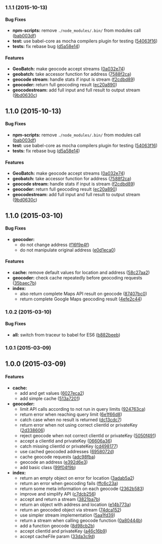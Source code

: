 ### 1.1.1 (2015-10-13)


#### Bug Fixes

* **npm-scripts:** remove `./node_modules/.bin/` from modules call ([bab003df](https://github.com/ubilabs/node-geobatch/commit/bab003df3c0d22a8e891d960e8cf44e020349264))
* **test:** use babel-core as mocha compilers plugin for testing ([54063f16](https://github.com/ubilabs/node-geobatch/commit/54063f1609e34c2fc25580cb77ba31486656a674))
* **tests:** fix rebase bug ([d5a58e14](https://github.com/ubilabs/node-geobatch/commit/d5a58e14ee0943b5fefec7f4756bd11d4cb6338a))


#### Features

* **GeoBatch:** make geocode accept streams ([0a032e74](https://github.com/ubilabs/node-geobatch/commit/0a032e74b3f1655ce7f5bec09461efdc46a3cc42))
* **geobatch:** take accessor function for address ([7588f2ca](https://github.com/ubilabs/node-geobatch/commit/7588f2ca9e3eb23c40506b658a8be6ff910adaa1))
* **geocode stream:** handle stats if input is stream ([f2cdbd89](https://github.com/ubilabs/node-geobatch/commit/f2cdbd892bd48c1294237a18ec56ff0dbaa8187c))
* **geocoder:** return full geocoding result ([ec20a890](https://github.com/ubilabs/node-geobatch/commit/ec20a8908cfec55c8ec50dfe11b2265649bebee2))
* **geocodestream:** add full input and full result to output stream ([9bd0630c](https://github.com/ubilabs/node-geobatch/commit/9bd0630cd2910695725f0aa954d0871ef2b5622e))


## 1.1.0 (2015-10-13)


#### Bug Fixes

* **npm-scripts:** remove `./node_modules/.bin/` from modules call ([bab003df](https://github.com/ubilabs/node-geobatch/commit/bab003df3c0d22a8e891d960e8cf44e020349264))
* **test:** use babel-core as mocha compilers plugin for testing ([54063f16](https://github.com/ubilabs/node-geobatch/commit/54063f1609e34c2fc25580cb77ba31486656a674))
* **tests:** fix rebase bug ([d5a58e14](https://github.com/ubilabs/node-geobatch/commit/d5a58e14ee0943b5fefec7f4756bd11d4cb6338a))


#### Features

* **GeoBatch:** make geocode accept streams ([0a032e74](https://github.com/ubilabs/node-geobatch/commit/0a032e74b3f1655ce7f5bec09461efdc46a3cc42))
* **geobatch:** take accessor function for address ([7588f2ca](https://github.com/ubilabs/node-geobatch/commit/7588f2ca9e3eb23c40506b658a8be6ff910adaa1))
* **geocode stream:** handle stats if input is stream ([f2cdbd89](https://github.com/ubilabs/node-geobatch/commit/f2cdbd892bd48c1294237a18ec56ff0dbaa8187c))
* **geocoder:** return full geocoding result ([ec20a890](https://github.com/ubilabs/node-geobatch/commit/ec20a8908cfec55c8ec50dfe11b2265649bebee2))
* **geocodestream:** add full input and full result to output stream ([9bd0630c](https://github.com/ubilabs/node-geobatch/commit/9bd0630cd2910695725f0aa954d0871ef2b5622e))


## 1.1.0 (2015-03-10)


#### Bug Fixes

* **geocoder:**
  * do not change address ([f16f9e4f](https://github.com/ubilabs/node-geobatch/commit/f16f9e4f97ee4484d954f8570b6eb4dbe851eda3))
  * do not manipulate original address ([e0d1eca0](https://github.com/ubilabs/node-geobatch/commit/e0d1eca0b8c8e5d2fc70f784ac5fca28eaf21177))


#### Features

* **cache:** remove default values for location and address ([58c27aa2](https://github.com/ubilabs/node-geobatch/commit/58c27aa2b8950bb9ca8c258b1f0005255db7e1c8))
* **geocoder:** check cache repeatedly before geocoding requests ([35baec7b](https://github.com/ubilabs/node-geobatch/commit/35baec7bdc3c3fcaafca0fb95fe93572822dd017))
* **index:**
  * also return complete Maps API result on geocode ([87407bc0](https://github.com/ubilabs/node-geobatch/commit/87407bc0c9b32929f0e686b8a0fec244bb002f20))
  * return complete Google Maps geocoding result ([4efe2c44](https://github.com/ubilabs/node-geobatch/commit/4efe2c44596a7fa199473631a65620385127370a))


### 1.0.2 (2015-03-10)


#### Bug Fixes

* **all:** switch from traceur to babel for ES6 ([b882beeb](https://github.com/ubilabs/node-geobatch/commit/b882beeb349a157541d1f558385a74e79a3d2a00))


### 1.0.1 (2015-03-09)


## 1.0.0 (2015-03-09)


#### Features

* **cache:**
  * add and get values ([6027eca2](https://github.com/ubilabs/node-geobatch/commit/6027eca2df807de1623fe3ca8d99f2ddcdcd461e))
  * add simple cache ([513a7201](https://github.com/ubilabs/node-geobatch/commit/513a72012bd7a5150b45bdf6f575c178381c7dc1))
* **geocoder:**
  * limit API calls according to not run in query limits ([924763ca](https://github.com/ubilabs/node-geobatch/commit/924763ca6a4ea1ffef80a463f56e7eb901422428))
  * return error when reaching query limit ([6e1f66d8](https://github.com/ubilabs/node-geobatch/commit/6e1f66d87cea1cb6e4f929dec480cdf28c5e37d9))
  * catch case when no result is returned ([dc13cdc7](https://github.com/ubilabs/node-geobatch/commit/dc13cdc76383dfd439dd963adcee3254e0630446))
  * return error when not using correct clientId or privateKey ([2d338606](https://github.com/ubilabs/node-geobatch/commit/2d338606e9899b681d26f02073fc2f126354cf9c))
  * reject geocode when not correct clientId or privateKey ([5050f491](https://github.com/ubilabs/node-geobatch/commit/5050f4910996280c3d40cf40d18acf8b8c751031))
  * accept a clientId and privateKey ([06606a36](https://github.com/ubilabs/node-geobatch/commit/06606a366d6c2942e325a38ff6ddcd9d932e1f9c))
  * catch missing clientId or privateKey ([cd498177](https://github.com/ubilabs/node-geobatch/commit/cd498177e76687adc527ac9ecd66aa2b0fd93c48))
  * use cached geocoded addresses ([6958072d](https://github.com/ubilabs/node-geobatch/commit/6958072dadaa910572930c1fe2131d1c5b9ff228))
  * cache geocode requests ([adc98fba](https://github.com/ubilabs/node-geobatch/commit/adc98fba62be1df7fe8c03c8426e182d6d879f5d))
  * geocode an address ([e392d6e3](https://github.com/ubilabs/node-geobatch/commit/e392d6e37fbdebb6bbbeb4a5b2dd9a12ff529429))
  * add basic class ([99f04f9b](https://github.com/ubilabs/node-geobatch/commit/99f04f9badce7d113787c2925b3b761bd121167a))
* **index:**
  * return an empty object on error for location ([3adab5a2](https://github.com/ubilabs/node-geobatch/commit/3adab5a25fe393ed9ea8146196d331cd895e109e))
  * return an error when geocoding fails ([ffc6c23a](https://github.com/ubilabs/node-geobatch/commit/ffc6c23a12c51ebb563606ee8032ecc8595ccd6b))
  * return some meta information on each geocode ([2362b583](https://github.com/ubilabs/node-geobatch/commit/2362b5837501dc260b2346d3d169cac5e7a8b3af))
  * improve and simplify API ([c7dcb256](https://github.com/ubilabs/node-geobatch/commit/c7dcb256c12523ad7e092113e6291cacedce4126))
  * accept and return a stream ([3821ba7b](https://github.com/ubilabs/node-geobatch/commit/3821ba7b2088a2553c4a43e69eabb0cc3ffb9696))
  * return an object with address and location ([e14b773a](https://github.com/ubilabs/node-geobatch/commit/e14b773a7bf904e2810dc207709c8f88acc59760))
  * return an geocoded object via stream ([74dca152](https://github.com/ubilabs/node-geobatch/commit/74dca1525f3303216cae68145212a746e52ac162))
  * use simpler stream implementation ([5aa1fd39](https://github.com/ubilabs/node-geobatch/commit/5aa1fd39590b24c5aa8b703602f39398c0260473))
  * return a stream when calling geocode function ([0a80444b](https://github.com/ubilabs/node-geobatch/commit/0a80444b2b62cae56a6faf4dd20021138c7bde67))
  * add a function geocode ([8d98cb2b](https://github.com/ubilabs/node-geobatch/commit/8d98cb2b3641063432223be1e696f1c7e37ef0d5))
  * accept clientId and privateKey ([a46c16b9](https://github.com/ubilabs/node-geobatch/commit/a46c16b94656b90a1716c6288f6ab8a89a79660e))
  * accept cacheFile param ([33da3c9d](https://github.com/ubilabs/node-geobatch/commit/33da3c9da45b9cee4ed149817d500d1619e5acb6))

